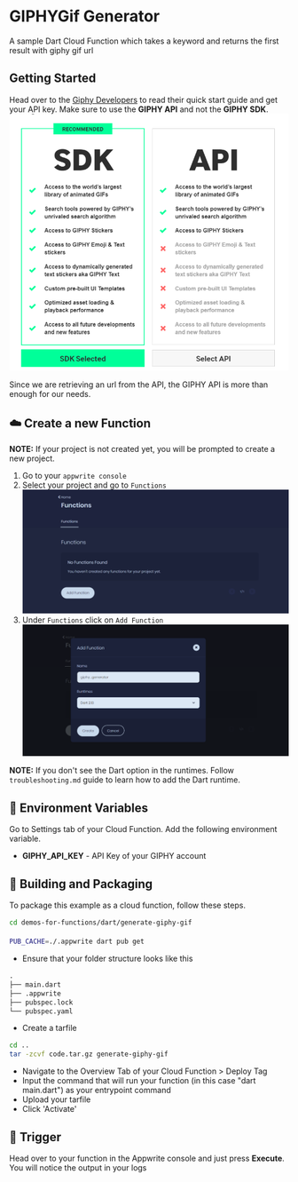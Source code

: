 # GIPHYGif Generator

A sample Dart Cloud Function which takes a keyword and returns the first result with giphy gif url

## Getting Started

Head over to the [Giphy Developers](https://developers.giphy.com/docs/api) to read their quick start guide and get your API key. Make sure to use the **GIPHY API** and not the **GIPHY SDK**.
![difference between sdk and api](screenshots\SDKvsAPI.png)

Since we are retrieving an url from the API, the GIPHY API is more than enough for our needs.

## ☁️ Create a new Function

**NOTE:** If your project is not created yet, you will be prompted to create a new project.

1. Go to your `appwrite console`
2. Select your project and go to `Functions`
![Image](screenshots\functions.png)
3. Under `Functions` click on `Add Function`
![Image2](screenshots\function2.png)

**NOTE:** If you don't see the Dart option in the runtimes. Follow `troubleshooting.md` guide to learn how to add the Dart runtime.

## 📝 Environment Variables

Go to Settings tab of your Cloud Function. Add the following environment variable.

* **GIPHY_API_KEY** - API Key of your GIPHY account

## 🚀 Building and Packaging

To package this example as a cloud function, follow these steps.

```bash
cd demos-for-functions/dart/generate-giphy-gif

PUB_CACHE=./.appwrite dart pub get
```

* Ensure that your folder structure looks like this

```
.
├── main.dart
├── .appwrite
├── pubspec.lock
└── pubspec.yaml
```

* Create a tarfile

```bash
cd ..
tar -zcvf code.tar.gz generate-giphy-gif
```

* Navigate to the Overview Tab of your Cloud Function > Deploy Tag
* Input the command that will run your function (in this case "dart main.dart") as your entrypoint command
* Upload your tarfile
* Click 'Activate'

## 🎯 Trigger

Head over to your function in the Appwrite console and just press **Execute**. You will notice the output in your logs
